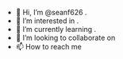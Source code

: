 - 👋 Hi, I’m @seanf626 .
- 👀 I’m interested in .
- 🌱 I’m currently learning .
- 💞️ I’m looking to collaborate on 
- 📫 How to reach me 

<!---
seanf626/seanf626 is a ✨ special ✨ repository because its `README.md` (this file) appears on your GitHub profile.
You can click the Preview link to take a look at your changes.
--->
